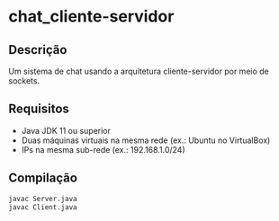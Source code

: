 # chat_cliente-servidor

## Descrição
Um sistema de chat usando a arquitetura cliente-servidor por meio de sockets.

## Requisitos
- Java JDK 11 ou superior
- Duas máquinas virtuais na mesma rede (ex.: Ubuntu no VirtualBox)
- IPs na mesma sub-rede (ex.: 192.168.1.0/24)

## Compilação
```bash
javac Server.java
javac Client.java